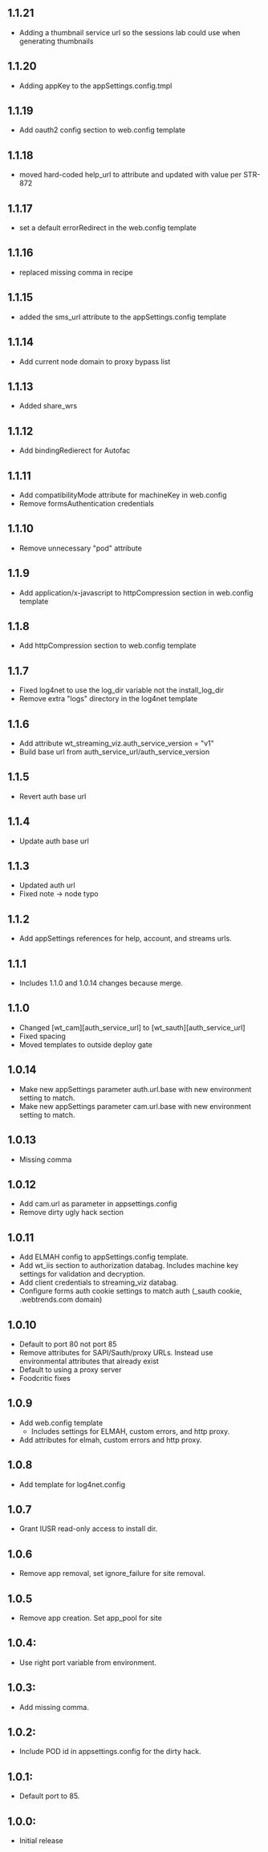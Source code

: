 ## 1.1.21
* Adding a thumbnail service url so the sessions lab could use when generating thumbnails

## 1.1.20
* Adding appKey to the appSettings.config.tmpl

## 1.1.19
* Add oauth2 config section to web.config template

## 1.1.18
* moved hard-coded help_url to attribute and updated with value per STR-872

## 1.1.17
* set a default errorRedirect in the web.config template

## 1.1.16
* replaced missing comma in recipe

## 1.1.15
* added the sms_url attribute to the appSettings.config template
## 1.1.14
* Add current node domain to proxy bypass list
## 1.1.13
* Added share_wrs
## 1.1.12
* Add bindingRedierect for Autofac

## 1.1.11
* Add compatibilityMode attribute for machineKey in web.config
* Remove formsAuthentication credentials

## 1.1.10
* Remove unnecessary "pod" attribute

## 1.1.9
* Add application/x-javascript to httpCompression section in web.config template

## 1.1.8
* Add httpCompression section to web.config template

## 1.1.7
* Fixed log4net to use the log_dir variable not the install_log_dir
* Remove extra "logs" directory in the log4net template

## 1.1.6
* Add attribute wt_streaming_viz.auth_service_version = "v1"
* Build base url from auth_service_url/auth_service_version

## 1.1.5
* Revert auth base url

## 1.1.4
* Update auth base url

## 1.1.3
* Updated auth url
* Fixed note -> node typo

## 1.1.2
* Add appSettings references for help, account, and streams urls.

## 1.1.1
* Includes 1.1.0 and 1.0.14 changes because merge.

## 1.1.0
* Changed [wt_cam][auth_service_url] to [wt_sauth][auth_service_url]
* Fixed spacing
* Moved templates to outside deploy gate

## 1.0.14
* Make new appSettings parameter auth.url.base with new environment setting to match.
* Make new appSettings parameter cam.url.base with new environment setting to match.

## 1.0.13
* Missing comma

## 1.0.12
* Add cam.url as parameter in appsettings.config
* Remove dirty ugly hack section

## 1.0.11
* Add ELMAH config to appSettings.config template.
* Add wt_iis section to authorization databag. Includes machine key settings for validation and decryption.
* Add client credentials to streaming_viz databag.
* Configure forms auth cookie settings to match auth (_sauth cookie, .webtrends.com domain)

## 1.0.10
* Default to port 80 not port 85
* Remove attributes for SAPI/Sauth/proxy URLs.  Instead use environmental attributes that already exist
* Default to using a proxy server
* Foodcritic fixes

## 1.0.9
* Add web.config template
    * Includes settings for ELMAH, custom errors, and http proxy.
* Add attributes for elmah, custom errors and http proxy.

## 1.0.8
* Add template for log4net.config

## 1.0.7
* Grant IUSR read-only access to install dir.

## 1.0.6
* Remove app removal, set ignore_failure for site removal.

## 1.0.5
* Remove app creation. Set app_pool for site

## 1.0.4:
* Use right port variable from environment.

## 1.0.3:
* Add missing comma.

## 1.0.2:
* Include POD id in appsettings.config for the dirty hack.

## 1.0.1:
* Default port to 85.

## 1.0.0:
* Initial release

